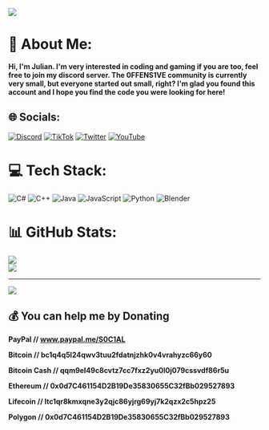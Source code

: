 ![](https://media.discordapp.net/attachments/1023347106452353066/1025714165433774120/OFFENSIVE_SMAAL.jpg?width=1440&height=360)

# 💫 About Me:
**Hi, I'm Julian. I'm very interested in coding and gaming if you are too, feel free to join my discord server. The 0FFENS1VE community is currently very small, but everyone started out small, right? I'm glad you found this account and I hope you find the code you were looking for here!**


## 🌐 Socials:
[![Discord](https://img.shields.io/badge/Discord-%237289DA.svg?logo=discord&logoColor=white)](htttps://discord.gg/https://discord.gg/hyT2QQczCa) [![TikTok](https://img.shields.io/badge/TikTok-%23000000.svg?logo=TikTok&logoColor=white)](https://www.tiktok.com/@0ffens1ve.r3al) [![Twitter](https://img.shields.io/badge/Twitter-%231DA1F2.svg?logo=Twitter&logoColor=white)](https://twitter.com/0FFENS1VE_R3AL) [![YouTube](https://img.shields.io/badge/YouTube-%23FF0000.svg?logo=YouTube&logoColor=white)](https://www.youtube.com/channel/UCWjwaio6S_sf8F7bTo4XhIg) 

# 💻 Tech Stack:
![C#](https://img.shields.io/badge/c%23-%23239120.svg?style=for-the-badge&logo=c-sharp&logoColor=white) ![C++](https://img.shields.io/badge/c++-%2300599C.svg?style=for-the-badge&logo=c%2B%2B&logoColor=white) ![Java](https://img.shields.io/badge/java-%23ED8B00.svg?style=for-the-badge&logo=java&logoColor=white) ![JavaScript](https://img.shields.io/badge/javascript-%23323330.svg?style=for-the-badge&logo=javascript&logoColor=%23F7DF1E) ![Python](https://img.shields.io/badge/python-3670A0?style=for-the-badge&logo=python&logoColor=ffdd54) ![Blender](https://img.shields.io/badge/blender-%23F5792A.svg?style=for-the-badge&logo=blender&logoColor=white)
# 📊 GitHub Stats:
![](https://github-readme-stats.vercel.app/api?username=0FFENS1VE-R3AL&theme=dark&hide_border=false&include_all_commits=true&count_private=false)<br/>
![](https://github-readme-stats.vercel.app/api/top-langs/?username=0FFENS1VE-R3AL&theme=dark&hide_border=false&include_all_commits=true&count_private=false&layout=compact)

---
[![](https://visitcount.itsvg.in/api?id=0FFENS1VE-R3AL&icon=8&color=6)](https://visitcount.itsvg.in)

  ## 💰 You can help me by Donating
**PayPal // www.paypal.me/S0C1AL**

**Bitcoin // bc1q4q5l24qwv3tuu2fdatnjzhk0v4vrahyzc66y60**

**Bitcoin Cash // qqm9el49c8cvtz7cc7fxz2yu0l0j079cssvdf86r5u**

**Ethereum // 0x0d7C461154D2B19De35830655C32fBb029527893**

**Lifecoin // ltc1qr8kmxqne3y2qjc86yjrg69yj7k2qzx2c5hpz25**

**Polygon // 0x0d7C461154D2B19De35830655C32fBb029527893**
  
